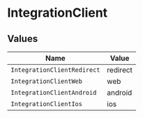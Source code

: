 # IntegrationClient


## Values

| Name                        | Value                       |
| --------------------------- | --------------------------- |
| `IntegrationClientRedirect` | redirect                    |
| `IntegrationClientWeb`      | web                         |
| `IntegrationClientAndroid`  | android                     |
| `IntegrationClientIos`      | ios                         |